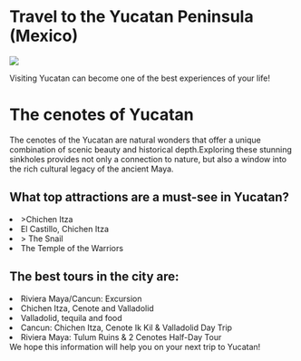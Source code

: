 <!DOCTYPE html>
<html>
    <head>
        <meta charset="utf-8">
        <title>Project: Travel webpage</title>
    </head>
    <body>
    <head>
        <h1>Travel to the Yucatan Peninsula (Mexico) </h1>
 
<img src="https://th.bing.com/th/id/R.88a3f95921eaf85b7d84807d87986e82?rik=q7Oju0D%2fylGVsg&pid=ImgRaw&r=0 ">
</body>
</head>
<body> 
<p>  Visiting Yucatan can become one of the best experiences of your life! </p>
<h1> The cenotes of Yucatan </h1>
<p>  The cenotes of the Yucatan are natural wonders that offer a unique combination of scenic beauty and historical depth.Exploring these stunning sinkholes provides not only a connection to nature, but also a window into the rich cultural legacy of the ancient Maya. </p>

<h2>
  What top attractions are a must-see in Yucatan?  
</h2>
<p>
<li> >Chichen Itza  </li>
<li>  El Castillo, Chichen Itza  </li>
<li>>  The Snail </li>
<li> The Temple of the Warriors   </li>
    
</p>
<h2>  The best tours in the city are:
 </h2>

<li>   Riviera Maya/Cancun: Excursion  </li>
<li> Chichen Itza, Cenote and Valladolid
  </li>
  <li>  Valladolid, tequila and food  </li>
  <li>   Cancun: Chichen Itza, Cenote Ik Kil & Valladolid Day Trip </li>
  <li>  Riviera Maya: Tulum Ruins & 2 Cenotes Half-Day Tour
   </li>
</body>
<body>  We hope this information will help you on your next trip to Yucatan!  </body>
        


</html>
